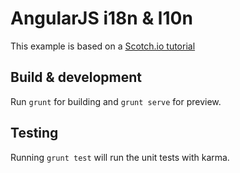 # AngularJS i18n &amp; l10n

This example is based on a [Scotch.io tutorial](https://scotch.io/tutorials/internationalization-of-angularjs-applications)

## Build &amp; development

Run `grunt` for building and `grunt serve` for preview.

## Testing

Running `grunt test` will run the unit tests with karma.
